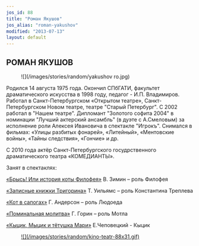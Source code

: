 ```yaml
---
jos_id: 88
title: "Роман Якушов"
jos_alias: "roman-yakushov"
modified: "2013-07-13"
layout: default
---
```


## РОМАН ЯКУШОВ

<figure>
![](/images/stories/random/yakushov ro.jpg)
</figure>

Родился 14 августа 1975 года. Окончил СПбГАТИ, факультет драматического искусства в 1998 году, педагог - И.П. Владимиров. Работал в Санкт-Петербургском «Открытом театре», Санкт-Петербургском Новом театре, театре "Старый Петербург". С 2002 работал в "Нашем театре". Дипломант "Золотого софита 2004" в номинации "Лучший актерский ансамбль" (в дуэте с А.Смеловым) за исполнение роли Алексея Ивановича в спектакле "Игрокъ". Снимался в фильмах: «Улицы разбитых фонарей», «Литейный», «Ментовские войны», «Тайны следствия», «Гончие» и др.

С 2010 года актёр Санкт-Петербургского госудрственного драматического театра «КОМЕДИАНТЫ».

Занят в спектаклях:

[«Брысь! Или история коты Филофея»](40-bris-ili-istoria-kota-filifeia.html) В. Зимин – роль Филофея

[«Записные книжки Тригорина»](72-trigorin.html) Т. Уильямс – роль Константина Треплева

[«Кот в сапогах»](74-kot-v-sapogah.html) Г. Андерсон – роль Людоеда

[«Поминальная молитва»](97-pominalnaia-molitva.html) Г. Горин – роль Мотла

[«Кыцик, Мыцик и тётушка Мари»](76-kicik-micik-i-mari.html) Е.Чеповецкий - Кыцик

<figure><a href="http://www.kino-teatr.ru/kino/acter/m/ros/18482/bio/">
![](/images/stories/random/kino-teatr-88x31.gif)
</a></figure>

